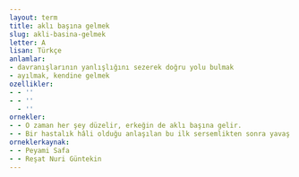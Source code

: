 ```yaml
---
layout: term
title: aklı başına gelmek
slug: akli-basina-gelmek
letter: A
lisan: Türkçe
anlamlar:
- davranışlarının yanlışlığını sezerek doğru yolu bulmak
- ayılmak, kendine gelmek
ozellikler:
- - ''
- - ''
  - ''
ornekler:
- - O zaman her şey düzelir, erkeğin de aklı başına gelir.
- - Bir hastalık hâli olduğu anlaşılan bu ilk sersemlikten sonra yavaş yavaş aklı başına gelmektedir.
orneklerkaynak:
- - Peyami Safa
- - Reşat Nuri Güntekin
---
```

